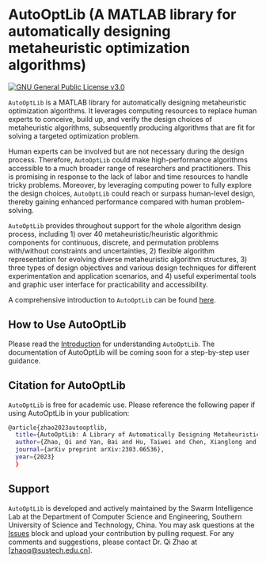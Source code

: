 # AutoOptLib (A MATLAB library for automatically designing metaheuristic optimization algorithms)

[![GNU General Public License v3.0](https://img.shields.io/badge/license-GNU%20GPL--v3.0-green.svg)](https://github.com/qz89/AutoOpt/blob/main/LICENSE)

```AutoOptLib``` is a MATLAB library for automatically designing metaheuristic optimization algorithms. It leverages computing resources to replace human experts to conceive, build up, and verify the design choices of metaheuristic algorithms, subsequently producing algorithms that are fit for solving a targeted optimization problem. 

Human experts can be involved but are not necessary during the design process. Therefore, ```AutoOptLib``` could make high-performance algorithms accessible to a much broader range of researchers and practitioners. This is promising in response to the lack of labor and time resources to handle tricky problems. Moreover, by leveraging computing power to fully explore the design choices, ```AutoOptLib``` could reach or surpass human-level design, thereby gaining enhanced performance compared with human problem-solving. 

```AutoOptLib``` provides throughout support for the whole algorithm design process, including 1) over 40 metaheuristic/heuristic algorithmic components for continuous, discrete, and permutation problems with/without constraints and uncertainties, 2) flexible algorithm representation for evolving diverse metaheuristic algorithm structures, 3) three types of design objectives and various design techniques for different experimentation and application scenarios, and 4) useful experimental tools and graphic user interface for practicability and accessibility.

A comprehensive introduction to ```AutoOptLib``` can be found [here](https://arxiv.org/abs/2303.06536).

## How to Use AutoOptLib 

Please read the [Introduction](https://arxiv.org/abs/2303.06536) for understanding ```AutoOptLib```. The documentation of AutoOptLib will be coming soon for a step-by-step user guidance.

## Citation for AutoOptLib
```AutoOptLib``` is free for academic use. Please reference the following paper if using AutoOptLib in your publication:

```bash
@article{zhao2023autooptlib,
  title={AutoOptLib: A Library of Automatically Designing Metaheuristic Optimization Algorithms in Matlab},
  author={Zhao, Qi and Yan, Bai and Hu, Taiwei and Chen, Xianglong and Shi, Yuhui},
  journal={arXiv preprint arXiv:2303.06536}, 
  year={2023}
  }
```
## Support
```AutoOptLib``` is developed and actively maintained by the Swarm Intelligence Lab at the Department of Computer Science and Engineering, Southern University of Science and Technology, China. You may ask questions at the [Issues](https://github.com/qz89/AutoOpt/issues) block and upload your contribution by pulling request. For any comments and suggestions, please contact Dr. Qi Zhao at [zhaoq@sustech.edu.cn].
